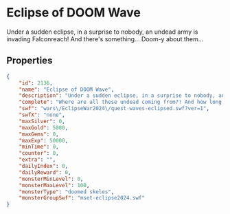 # Eclipse of DOOM Wave

Under a sudden eclipse, in a surprise to nobody, an undead army is invading Falconreach! And there's something... Doom-y about them...

## Properties

```json
{
    "id": 2136,
    "name": "Eclipse of DOOM Wave",
    "description": "Under a sudden eclipse, in a surprise to nobody, an undead army is invading Falconreach! And there's something... Doom-y about them...",
    "complete": "Where are all these undead coming from?! And how long is this eclipse going to last?",
    "swf": "wars\/EclipseWar2024\/quest-waves-eclipsed.swf?ver=1",
    "swfX": "none",
    "maxSilver": 0,
    "maxGold": 5000,
    "maxGems": 0,
    "maxExp": 50000,
    "minTime": 0,
    "counter": 0,
    "extra": "",
    "dailyIndex": 0,
    "dailyReward": 0,
    "monsterMinLevel": 0,
    "monsterMaxLevel": 100,
    "monsterType": "doomed skeles",
    "monsterGroupSwf": "mset-eclipse2024.swf"
}
```

